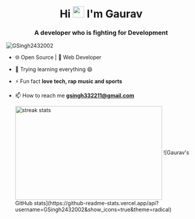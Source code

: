 <h1 align="center">Hi <img src="https://github.com/TheDudeThatCode/TheDudeThatCode/blob/master/Assets/Hi.gif" width="30px" height="30px"> I'm Gaurav</h1>
<h3 align="center">A developer who is fighting for Development</h3>

<p align="left"> 
  <img src="https://komarev.com/ghpvc/?username=itsflash10&label=Profile%20views&color=0e75b6&style=flat" alt="GSingh2432002" /> 
</p>

- 🌐 Open Source | 📱 Web Developer

- 🌱 Trying learning everything 😄

- ⚡ Fun fact **love tech, rap music and sports**

- 📫 How to reach me **gsingh332211@gmail.com**

  <img height=250 align="center" width=390 src="https://streak-stats.demolab.com/?user=GSingh2432002&count_private=true&theme=react&border_radius=10" alt="streak stats"/>
  ![Gaurav's GitHub stats](https://github-readme-stats.vercel.app/api?username=GSingh2432002&show_icons=true&theme=radical)
